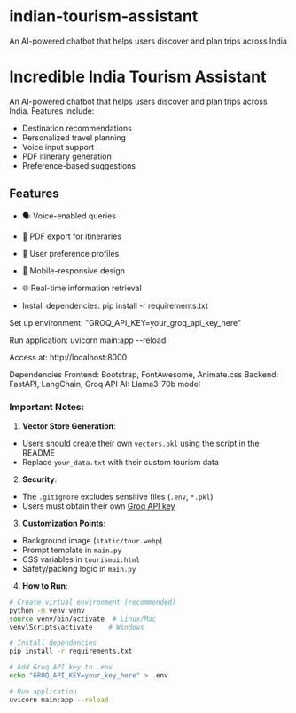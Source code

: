 # indian-tourism-assistant
An AI-powered chatbot that helps users discover and plan trips across India


# Incredible India Tourism Assistant


An AI-powered chatbot that helps users discover and plan trips across India. Features include:
- Destination recommendations
- Personalized travel planning
- Voice input support
- PDF itinerary generation
- Preference-based suggestions

## Features
- 🗣️ Voice-enabled queries
- 📄 PDF export for itineraries
- 🧑 User preference profiles
- 📱 Mobile-responsive design
- 🌐 Real-time information retrieval

- Install dependencies:
pip install -r requirements.txt

Set up environment:
"GROQ_API_KEY=your_groq_api_key_here" 

Run application:
uvicorn main:app --reload

Access at:
http://localhost:8000

Dependencies
Frontend: Bootstrap, FontAwesome, Animate.css
Backend: FastAPI, LangChain, Groq API
AI: Llama3-70b model



### Important Notes:

1. **Vector Store Generation**:
- Users should create their own `vectors.pkl` using the script in the README
- Replace `your_data.txt` with their custom tourism data

2. **Security**:
- The `.gitignore` excludes sensitive files (`.env`, `*.pkl`)
- Users must obtain their own [Groq API key](https://console.groq.com/)

3. **Customization Points**:
- Background image (`static/tour.webp`)
- Prompt template in `main.py`
- CSS variables in `tourismui.html`
- Safety/packing logic in `main.py`

4. **How to Run**:
```bash
# Create virtual environment (recommended)
python -m venv venv
source venv/bin/activate  # Linux/Mac
venv\Scripts\activate    # Windows

# Install dependencies
pip install -r requirements.txt

# Add Groq API key to .env
echo "GROQ_API_KEY=your_key_here" > .env

# Run application
uvicorn main:app --reload

